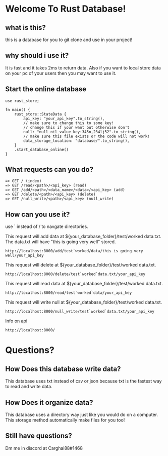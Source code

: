 # Welcome To Rust Database!

## what is this?

this is a database for you to git clone and use in your project!

## why should i use it?

It is fast and it takes 2ms to return data. Also if you want to local store data on your pc of your users then you may want to use it.

## Start the online database

```
use rust_store;

fn main() {
    rust_store::StateData {
        api_key: "your_api_key".to_string(),
        // make sure to change this to some key!
        // change this if your want but otherwise don't
        null: "null_nil_value_key:345n,234lj52".to_string(),
        // make sure this file exists or the code will not work!
        data_storage_location: "database/".to_string(),
    }
    .start_database_online()
}

```

## What requests can you do?

```
=> GET / (index)
=> GET /read/<path>/<api_key> (read)
=> GET /add/<path>/<data_name>/<data>/<api_key> (add)
=> GET /delete/<path>/<api_key> (delete)
=> GET /null_write/<path>/<api_key> (null_write)
```

## How can you use it?

use ` instead of / to navgate directories.

This request will add data at ${your_database_folder}/test/worked data.txt. The data.txt will have "this is going very well" stored.

```
http://localhost:8000/add/test`worked/data/this is going very well/your_api_key
```

This request will delete at ${your_database_folder}/test/worked data.txt.

```
http://localhost:8000/delete/test`worked`data.txt/your_api_key
```

This request will read data at ${your_database_folder}/test/worked data.txt.

```
http://localhost:8000/read/test`worked`data/your_api_key
```

This request will write null at ${your_database_folder}/test/worked data.txt.

```
http://localhost:8000/null_write/test`worked`data.txt/your_api_key
```

Info on api

```
http://localhost:8000/
```

# Questions?

## How Does this database write data?

This database uses txt instead of csv or json because txt is the fastest way to read and write data.

## How Does it organize data?

This database uses a directory way just like you would do on a computer. This storage method automatically make files for you too!

## Still have questions?

Dm me in discord at Carghai88#1468
